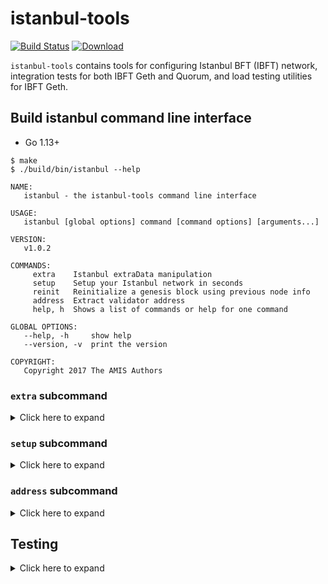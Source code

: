 # istanbul-tools

[![Build Status](https://travis-ci.com/jpmorganchase/istanbul-tools.svg?branch=master)](https://travis-ci.com/jpmorganchase/istanbul-tools) [![Download](https://api.bintray.com/packages/quorumengineering/istanbul-tools/istanbul/images/download.svg)](https://bintray.com/quorumengineering/istanbul-tools/istanbul/_latestVersion)

`istanbul-tools` contains tools for configuring Istanbul BFT (IBFT) network, integration tests for both IBFT Geth and Quorum, and load testing utilities for IBFT Geth.

## Build istanbul command line interface
* Go 1.13+
```
$ make
$ ./build/bin/istanbul --help

NAME:
   istanbul - the istanbul-tools command line interface

USAGE:
   istanbul [global options] command [command options] [arguments...]

VERSION:
   v1.0.2

COMMANDS:
     extra    Istanbul extraData manipulation
     setup    Setup your Istanbul network in seconds
     reinit   Reinitialize a genesis block using previous node info
     address  Extract validator address
     help, h  Shows a list of commands or help for one command

GLOBAL OPTIONS:
   --help, -h     show help
   --version, -v  print the version

COPYRIGHT:
   Copyright 2017 The AMIS Authors                        
```

### `extra` subcommand

<details>
<summary>Click here to expand</summary>

`extra` helps generate RLP-encoded extra data in `ExtraData` field of the genesis block. Extra data is composed of signer vanity and `IstanbulExtra`. `IstanbulExtra` is defined as follows:

```go
type IstanbulExtra struct {
    Validators    []common.Address  // Validator addresses
    Seal          []byte            // Proposer seal 65 bytes
    CommittedSeal [][]byte          // Committed seal, 65 * len(Validators) bytes
}
```

**Note**: `Seal` and `CommittedSeal` are not considered in genesis block.

```sh
$ ./build/bin/istanbul extra

NAME:
   istanbul extra - Istanbul extraData manipulation

USAGE:
   istanbul extra command [command options] [arguments...]

COMMANDS:
     decode  To decode an Istanbul extraData
     encode  To encode an Istanbul extraData

OPTIONS:
   --help, -h  show help

```

#### `extra` examples

##### `encode` subcommand

Encode the given file to extra data.

```
$ ./build/bin/istanbul extra encode --config ./cmd/istanbul/example/config.toml

OUTPUT:
Encoded Istanbul extra-data: 0x0000000000000000000000000000000000000000000000000000000000000000f89af85494475cc98b5521ab2a1335683e7567c8048bfe79ed9407d8299de61faed3686ba4c4e6c3b9083d7e2371944fe035ce99af680d89e2c4d73aca01dbfc1bd2fd94dc421209441a754f79c4a4ecd2b49c935aad0312b8410000000000000000000000000000000000000000000000000000000000000000000000000000000000000000000000000000000000000000000000000000000000c0
```

##### `decode` subcommand

Decode extra data from the given input.

```
$ ./build/bin/istanbul extra decode --extradata 0x0000000000000000000000000000000000000000000000000000000000000000f89af85494475cc98b5521ab2a1335683e7567c8048bfe79ed9407d8299de61faed3686ba4c4e6c3b9083d7e2371944fe035ce99af680d89e2c4d73aca01dbfc1bd2fd94dc421209441a754f79c4a4ecd2b49c935aad0312b8410000000000000000000000000000000000000000000000000000000000000000000000000000000000000000000000000000000000000000000000000000000000c0

OUTPUT:
vanity:  0x0000000000000000000000000000000000000000000000000000000000000000
validator:  0x475cc98b5521ab2a1335683e7567c8048bfe79ed
validator:  0x07d8299de61faed3686ba4c4e6c3b9083d7e2371
validator:  0x4fe035ce99af680d89e2c4d73aca01dbfc1bd2fd
validator:  0xdc421209441a754f79c4a4ecd2b49c935aad0312
seal: 0x0000000000000000000000000000000000000000000000000000000000000000000000000000000000000000000000000000000000000000000000000000000000
```

</details>

### `setup` subcommand

<details>
<summary>Click here to expand</summary>

When `--nodes --verbose` flags are given, a `static-nodes.json` template as well as the validators' node keys, public keys, and addresses are generated. When `--docker-compose` is given, a `docker-compose.yml` for the validators is generated. When `--save` flag is given, all generated configs will be saved. Use Quorum when `--quorum` flag is given.

**Note**: the generated `static-nodes.json` file has the IP and port values defined using the flags `--nodeIp`, `--nodePortBase`, and `--nodePortIncrement`.
 If these flags are not provided then the IP `0.0.0.0` and port `30303` will be used; in which case, the `static-nodes.json` will require manual changes to match your environment.

#### `setup` examples

```
$ ./build/bin/istanbul setup --num 4 --nodes --verbose --nodeIp 127.0.0.1 --nodePortBase 21000 --nodePortIncrement 1
validators
{
    "Address": "0x5e5d0e2b80005a7e1f93044ddd64b2df0f8e488d",
    "Nodekey": "e5f9b868651ea8f4883744f2753ead9dfcdf7b1d8a96de0e733f406938dca1eb",
    "NodeInfo": "enode://8759a8a6921be78ec4e66ec77ae26ba9b3b1a51d1f83b16683c6f25e5a1d95a4de2c5bf4c2c05e1b984fae440236d96063efe933425df72659ee9de824cda6e1@127.0.0.1:21000?discport=0"
}
{
    "Address": "0x1b706dd850229813ee7c4002cd2fedc91380bb5a",
    "Nodekey": "2c13ee666b2ce617bf1e0d7fe7c8f058be27ea3a1aaabbfc63570a65f0bdae38",
    "NodeInfo": "enode://40dd1e7ba45e5bcd242420986d9d03133ce49399c6197e43254d523e94f547532d4c47c8aaba4b000c5a718568a48013b035c86f3ed8b13248888a15a76761c1@127.0.0.1:21001?discport=0"
}
{
    "Address": "0xdfdf27987b042bb3706d3a7c4b60e80a645744de",
    "Nodekey": "8bbf54eace8738f9d3ee90d5b949951f43d89acdb4b883d9188a141bdcd0153e",
    "NodeInfo": "enode://d188378b3eef56584b8ebd3da3ad579d39d23511943573cdeae5b8a37b5df22c369bf8900c4f42a9d4d5e55bc3cd357f319de8f833db3232295be22c8accc006@127.0.0.1:21002?discport=0"
}
{
    "Address": "0x5950b8f849daf1a78e119648c79111721353df59",
    "Nodekey": "9179c038483a2547c39f77f121065231d84a9c8d9bd044e1ddc19f653a23c751",
    "NodeInfo": "enode://d855be48593e6f2dd6201334e9381a2f01dac4a847385a393b1f664503b7b7020326e9f3f84f2d5713bf360d16566ed2b84d7df0b8b8313a7a4c4cf087ccfe27@127.0.0.1:21003?discport=0"
}



static-nodes.json
[
    "enode://8759a8a6921be78ec4e66ec77ae26ba9b3b1a51d1f83b16683c6f25e5a1d95a4de2c5bf4c2c05e1b984fae440236d96063efe933425df72659ee9de824cda6e1@127.0.0.1:21000?discport=0",
    "enode://40dd1e7ba45e5bcd242420986d9d03133ce49399c6197e43254d523e94f547532d4c47c8aaba4b000c5a718568a48013b035c86f3ed8b13248888a15a76761c1@127.0.0.1:21001?discport=0",
    "enode://d188378b3eef56584b8ebd3da3ad579d39d23511943573cdeae5b8a37b5df22c369bf8900c4f42a9d4d5e55bc3cd357f319de8f833db3232295be22c8accc006@127.0.0.1:21002?discport=0",
    "enode://d855be48593e6f2dd6201334e9381a2f01dac4a847385a393b1f664503b7b7020326e9f3f84f2d5713bf360d16566ed2b84d7df0b8b8313a7a4c4cf087ccfe27@127.0.0.1:21003?discport=0"
]



genesis.json
{
    "config": {
        "chainId": 2017,
        "homesteadBlock": 0,
        "eip150Block": 0,
        "eip150Hash": "0x0000000000000000000000000000000000000000000000000000000000000000",
        "eip155Block": 0,
        "eip158Block": 0,
        "byzantiumBlock": 0,
        "constantinopleBlock": 0,
        "istanbul": {
            "epoch": 30000,
            "policy": 0
        },
        "isQuorum": true,
        "txnSizeLimit": 64
    },
    "nonce": "0x0",
    "timestamp": "0x5a093aac",
    "extraData": "0x0000000000000000000000000000000000000000000000000000000000000000f89af854945e5d0e2b80005a7e1f93044ddd64b2df0f8e488d941b706dd850229813ee7c4002cd2fedc91380bb5a94dfdf27987b042bb3706d3a7c4b60e80a645744de945950b8f849daf1a78e119648c79111721353df59b8410000000000000000000000000000000000000000000000000000000000000000000000000000000000000000000000000000000000000000000000000000000000c0",
    "gasLimit": "0x47b760",
    "difficulty": "0x1",
    "mixHash": "0x63746963616c2062797a616e74696e65206661756c7420746f6c6572616e6365",
    "coinbase": "0x0000000000000000000000000000000000000000",
    "alloc": {
        "1b706dd850229813ee7c4002cd2fedc91380bb5a": {
            "balance": "0x446c3b15f9926687d2c40534fdb564000000000000"
        },
        "5950b8f849daf1a78e119648c79111721353df59": {
            "balance": "0x446c3b15f9926687d2c40534fdb564000000000000"
        },
        "5e5d0e2b80005a7e1f93044ddd64b2df0f8e488d": {
            "balance": "0x446c3b15f9926687d2c40534fdb564000000000000"
        },
        "dfdf27987b042bb3706d3a7c4b60e80a645744de": {
            "balance": "0x446c3b15f9926687d2c40534fdb564000000000000"
        }
    },
    "number": "0x0",
    "gasUsed": "0x0",
    "parentHash": "0x0000000000000000000000000000000000000000000000000000000000000000"
}
```

```
$ ./build/bin/istanbul setup --help
NAME:
   istanbul setup - Setup your Istanbul network in seconds

USAGE:
   istanbul setup [command options] [arguments...]

DESCRIPTION:
   This tool helps generate:

    * Genesis block
    * Static nodes for all validators
    * Validator details

    for Istanbul consensus.


OPTIONS:
   --num value       Number of validators (default: 0)
   --nodes           Print static nodes template
   --verbose         Print validator details
   --quorum          Use quorum
   --docker-compose  Print docker compose file
   --save            Save to files
```

</details>

### `address` subcommand

<details>
<summary>Click here to expand</summary>

This command is to extract Validator Address (ID) from node key hex which is the node private key in hex

E.g.: 
```
$ ./build/bin/istanbul address --nodekeyhex 1be3b50b31734be48452c29d714941ba165ef0cbf3ccea8ca16c45e3d8d45fb0
0xd8dba507e85f116b1f7e231ca8525fc9008a6966
```
</details>


## Testing

<details>
<summary>Click here to expand</summary>

### Integration tests

#### Istanbul BFT Geth Integration tests

* [Test specification](https://github.com/getamis/istanbul-tools/wiki/Istanbul-BFT-Test-Specification)
* [Source code](https://github.com/getamis/istanbul-tools/tree/develop/tests/functional)

#### Istanbul BFT Quorum Integration tests

* [Test specification](https://github.com/getamis/istanbul-tools/wiki/Istanbul-BFT-on-Quorum-Test-Specification)
* [Source code](https://github.com/getamis/istanbul-tools/tree/develop/tests/quorum/functional)

### Load tests

[Istanbul-BFT-Benchmarking](https://github.com/getamis/istanbul-tools/wiki/Istanbul-BFT-Benchmarking)

</details>
